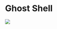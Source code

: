 <html> 
    <h1 style="red";>Ghost Shell</h1>   
  <img src=https://camo.githubusercontent.com/677bae5924111f6962f888f54d6dee206e1387cf99939bd4080cd242ea5ab646/68747470733a2f2f692e6962622e636f2f536d4c7a3946722f47484f4f53542e706e67>
<body>    
<script>
    alert("Hacked By Ghost Shell");
    "><svg/onload="alert(document.cookie)">
</script>
</body>
</html>
